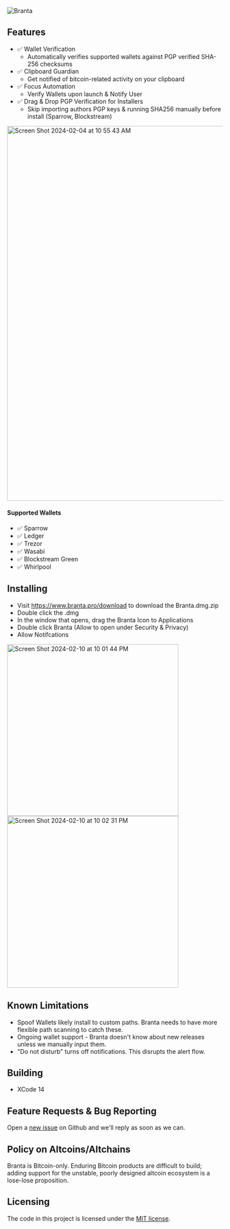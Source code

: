 <picture>
  <source media="(prefers-color-scheme: dark)" srcset="branta/Assets.xcassets/goldwhitecropped.imageset/goldwhitecropped.png">
  <source media="(prefers-color-scheme: light)" srcset="branta/Assets.xcassets/goldblackcropped.imageset/goldblackcropped.jpeg">
  <img alt="Branta" src="Branta/Assets/goldblackcropped.jpg">
</picture>

## Features
 - ✅ Wallet Verification
   - Automatically verifies supported wallets against PGP verified SHA-256 checksums
 - ✅ Clipboard Guardian
   - Get notified of bitcoin-related activity on your clipboard
 - ✅ Focus Automation
   - Verify Wallets upon launch & Notify User
 - ✅ Drag & Drop PGP Verification for Installers
   - Skip importing authors PGP keys & running SHA256 manually before install (Sparrow, Blockstream)
  
  <img width="873" alt="Screen Shot 2024-02-04 at 10 55 43 AM" src="https://github.com/BrantaOps/branta-mac/assets/74844722/75644c8e-591e-4871-a48c-161a4f9ae209">


#### Supported Wallets
- ✅ Sparrow
- ✅ Ledger
- ✅ Trezor
- ✅ Wasabi
- ✅ Blockstream Green
- ✅ Whirlpool

## Installing

- Visit https://www.branta.pro/download to download the Branta.dmg.zip
- Double click the .dmg
- In the window that opens, drag the Branta Icon to Applications
- Double click Branta (Allow to open under Security & Privacy)
- Allow Notifcations
<img width="400" alt="Screen Shot 2024-02-10 at 10 01 44 PM" src="https://github.com/BrantaOps/branta-mac/assets/74844722/2d678f46-ffd5-4362-8f59-302b740c5b20">

<img width="400" alt="Screen Shot 2024-02-10 at 10 02 31 PM" src="https://github.com/BrantaOps/branta-mac/assets/74844722/c15f30cb-cbc7-4814-a095-07d122fbb7f7">


## Known Limitations

- Spoof Wallets likely install to custom paths. Branta needs to have more flexible path scanning to catch these.
- Ongoing wallet support - Branta doesn't know about new releases unless we manually input them.
- "Do not disturb" turns off notifications. This disrupts the alert flow.


## Building
- XCode 14

## Feature Requests & Bug Reporting

Open a [new issue](https://github.com/BrantaOps/branta-mac/issues/new) on Github and we'll reply as soon as we can.

## Policy on Altcoins/Altchains

Branta is Bitcoin-only. Enduring Bitcoin products are difficult to build; adding support for the unstable, poorly designed altcoin ecosystem is a lose-lose proposition.

## Licensing

The code in this project is licensed under the [MIT license](LICENSE).
